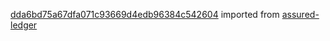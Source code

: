 [dda6bd75a67dfa071c93669d4edb96384c542604](https://github.com/insolar/assured-ledger/commit/dda6bd75a67dfa071c93669d4edb96384c542604) imported from [assured-ledger](https://github.com/insolar/assured-ledger)
